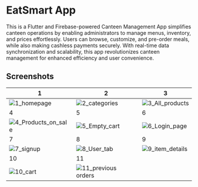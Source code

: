 
# EatSmart App

This is a Flutter and Firebase-powered Canteen Management App simplifies canteen operations by enabling administrators to manage menus, inventory, and prices effortlessly. Users can browse, customize, and pre-order meals, while also making cashless payments securely. With real-time data synchronization and scalability, this app revolutionizes canteen management for enhanced efficiency and user convenience.

## Screenshots

| 1               |    2            | 3         |
| ---------------------- | ---------------------- | --------- |
| ![1_homepage](https://github.com/Ritesh2903/Eat_Smart_App/assets/100123771/56cdd2fc-2874-461f-a1b0-e4158aab10f1) |![2_categories](https://github.com/Ritesh2903/Eat_Smart_App/assets/100123771/22cdab78-ca17-4a6d-a4ce-b4b915f7b6ab) |![3_All_products](https://github.com/Ritesh2903/Eat_Smart_App/assets/100123771/a84ecfc4-e239-49dc-96ad-446ff4056cbd)|
| 4 | 5 | 6 |
| ![4_Products_on_sale](https://github.com/Ritesh2903/Eat_Smart_App/assets/100123771/e9d3d25f-a3ee-41b0-835c-1072c4297207) |![5_Empty_cart](https://github.com/Ritesh2903/Eat_Smart_App/assets/100123771/cdb28060-42d9-41f4-a928-ca2f228604ce) |![6_Login_page](https://github.com/Ritesh2903/Eat_Smart_App/assets/100123771/69148e31-9b01-41b4-95b5-60d099553bd6) |
| 7 | 8 | 9 |
|  ![7_signup](https://github.com/Ritesh2903/Eat_Smart_App/assets/100123771/33898493-bf54-43a4-a9ef-03fe7c7ac8c3) |![8_User_tab](https://github.com/Ritesh2903/Eat_Smart_App/assets/100123771/909de7c5-3422-4dec-8784-4d24a7be9892) |![9_item_details](https://github.com/Ritesh2903/Eat_Smart_App/assets/100123771/1f7f0e1c-a551-4b40-92cd-86bb34ebf32d) |
| 10 | 11 |  |
|![10_cart](https://github.com/Ritesh2903/Eat_Smart_App/assets/100123771/4829502a-8a9c-40db-be82-1652742ef9d9) |![11_previous orders](https://github.com/Ritesh2903/Eat_Smart_App/assets/100123771/6d1160d2-271c-4313-91c9-eb7728b7a99a)|   |




